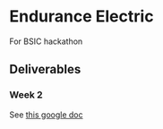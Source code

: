 # Endurance Electric

For BSIC hackathon

## Deliverables

### Week 2

See [this google doc](https://docs.google.com/document/d/1azEIF-Nl-tWhr_BOkHB-ymFvo5gXeQujCuJjzK8SkUk/edit)
